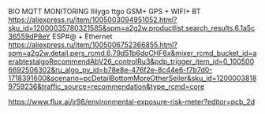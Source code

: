 BIO MQTT MONITORING
llilygo ttgo  GSM+ GPS + WIFI+ BT
https://aliexpress.ru/item/1005003094951052.html?sku_id=12000035780321585&spm=a2g2w.productlist.search_results.6.1a5c36559dP8eY
ESP#@ + Ethernet
https://aliexpress.ru/item/1005006752366855.html?spm=a2g2w.detail.pers_rcmd.6.79d51b6doCHF6x&mixer_rcmd_bucket_id=aerabtestalgoRecommendAbV26_controlRu3&pdp_trigger_item_id=0_1005006692506302&ru_algo_pv_id=b78e8e-476f2e-8c44e6-f7b7d0-1718391600&scenario=pcDetailBottomMoreOtherSeller&sku_id=12000038189759236&traffic_source=recommendation&type_rcmd=core



https://www.flux.ai/jr98/environmental-exposure-risk-meter?editor=pcb_2d
